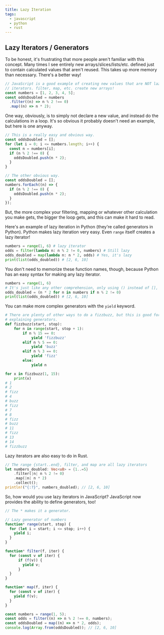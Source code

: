 ```yaml
---
title: Lazy Iteration
tags:
  - javascript
  - python
  - rust
---
```


## Lazy Iterators / Generators

To be honest, it's frustrating that more people aren't familiar with this
concept. Many times I see entirely new arrays/slices/lists/etc. defined just
to contain calculated values that aren't reused. This takes up more memory than
necessary. There's a better way!

```javascript
// JavaScript is a good example of creating new values that are NOT lazy
// iterators. filter, map, etc. create new arrays!
const numbers = [1, 2, 3, 4, 5];
const oddsDoubled = numbers
  .filter((n) => n % 2 !== 0)
  .map((n) => n * 2);
```

One way, obviously, is to simply not declare a new value, and instead do the
calculations in a loop. It's so obvious it probably doesn't need an example,
but here is one anyway.

```javascript
// This is a really easy and obvious way.
const oddsDoubled = [];
for (let i = 0; i <= numbers.length; i++) {
  const n = numbers[i];
  if (n % 2 !== 0) {
    oddsDoubled.push(n * 2);
  }
}
```

```javascript
// The other obvious way.
const oddsDoubled = [];
numbers.forEach((n) => {
  if (n % 2 !== 0) {
    oddsDoubled.push(n * 2);
  }
});
```

But, the more complex your filtering, mapping or whatever other calculation you
make gets, the bigger the loop gets, and this can make it hard to read.

Here's an example of lazy iteration in Python (they're called generators in
Python). Python makes lazy iteration very easy. Even `range` itself creates a
lazy iterator!

```python
numbers = range(1, 6) # lazy iterator
odds = filter(lambda n: n % 2 != 0, numbers) # Still lazy
odds_doubled = map(lambda n: n * 2, odds) # Yes, it's lazy
print(list(odds_doubled)) # [2, 6, 10]
```

You don't need to memorize these function names, though, because Python has an
easy syntax for making any lazy iterator.

```python
numbers = range(1, 6)
# It's just like any other comprehension, only using () instead of [], {}, etc.
odds_doubled = (n * 2 for n in numbers if n % 2 != 0)
print(list(odds_doubled)) # [2, 6, 10]
```

You can make more complex generators with the `yield` keyword.

```python
# There are plenty of other ways to do a fizzbuzz, but this is good for
# explaining generators.
def fizzbuzz(start, stop):
    for n in range(start, stop + 1):
        if n % 15 == 0:
            yield 'fizzbuzz'
        elif n % 5 == 0:
            yield 'buzz'
        elif n % 3 == 0:
            yield 'fizz'
        else:
            yield n

for x in fizzbuzz(1, 15):
    print(x)
# 1
# 2
# fizz
# 4
# buzz
# fizz
# 7
# 8
# fizz
# buzz
# 11
# fizz
# 13
# 14
# fizzbuzz
```

Lazy iterators are also easy to do in Rust.

```rust
// The range {start..end}, filter, and map are all lazy iterators
let numbers_doubled: Vec<u8> = {1..=5}
    .filter(|n| n % 2 != 0)
    .map(|n| n * 2)
    .collect();
println!("{:?}", numbers_doubled); // [2, 6, 10]
```

So, how would you use lazy iterators in JavaScript? JavaScript now provides
the ability to define generators, too!

```javascript
// The * makes it a generator.

// Lazy generator of numbers
function* range(start, stop) {
  for (let i = start; i <= stop; i++) {
    yield i;
  }
}

function* filter(f, iter) {
  for (const v of iter) {
      if (f(v)) {
        yield v;
      }
  }
}

function* map(f, iter) {
  for (const v of iter) {
    yield f(v);
  }
}

const numbers = range(1, 5);
const odds = filter((n) => n % 2 !== 0, numbers);
const oddsDoubled = map((n) => n * 2, odds);
console.log(Array.from(oddsDoubled)); // [2, 6, 10]
```
